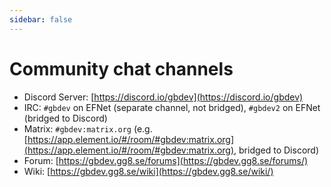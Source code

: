 ```yaml
---
sidebar: false
---
```


# Community chat channels

- Discord Server: [https://discord.io/gbdev](https://discord.io/gbdev)
- IRC: `#gbdev` on EFNet (separate channel, not bridged), `#gbdev2` on EFNet (bridged to Discord)
- Matrix: `#gbdev:matrix.org` (e.g. [https://app.element.io/#/room/#gbdev:matrix.org](https://app.element.io/#/room/#gbdev:matrix.org), bridged to Discord)
- Forum: [https://gbdev.gg8.se/forums](https://gbdev.gg8.se/forums/)
- Wiki: [https://gbdev.gg8.se/wiki](https://gbdev.gg8.se/wiki/)
